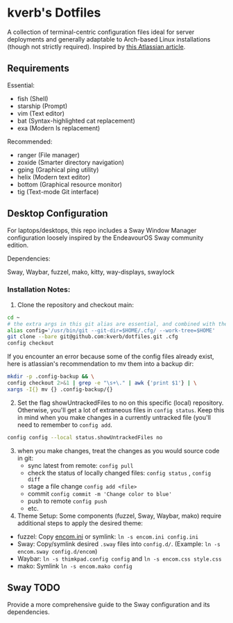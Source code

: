 # kverb's Dotfiles

A collection of terminal-centric configuration files ideal for server deployments and generally adaptable to Arch-based Linux installations (though not strictly required). Inspired by [this Atlassian article](https://www.atlassian.com/git/tutorials/dotfiles).

## Requirements

Essential:

- fish (Shell)
- starship (Prompt)
- vim (Text editor)
- bat (Syntax-highlighted cat replacement)
- exa (Modern ls replacement)

Recommended:

- ranger (File manager)
- zoxide (Smarter directory navigation)
- gping (Graphical ping utility)
- helix (Modern text editor)
- bottom (Graphical resource monitor)
- tig (Text-mode Git interface)

## Desktop Configuration

For laptops/desktops, this repo includes a Sway Window Manager configuration loosely inspired by the EndeavourOS Sway community edition.

Dependencies:

Sway, Waybar, fuzzel, mako, kitty, way-displays, swaylock

### Installation Notes:

1. Clone the repository and checkout main:
```bash
cd ~
# the extra args in this git alias are essential, and combined with the --bare clone are what make this work
alias config='/usr/bin/git --git-dir=$HOME/.cfg/ --work-tree=$HOME'
git clone --bare git@github.com:kverb/dotfiles.git .cfg
config checkout
```

  If you encounter an error because some of the config files already exist, here is atlassian's recommendation to mv them into a backup dir:
  ```bash
  mkdir -p .config-backup && \
  config checkout 2>&1 | grep -e "\s+\." | awk {'print $1'} | \
  xargs -I{} mv {} .config-backup/{}
  ```  

2. Set the flag showUntrackedFiles to no on this specific (local) repository. Otherwise, you'll get a lot of extraneous files in `config status`. Keep this in mind when you make changes in a currently untracked file (you'll need to remember to `config add`. 
```bash
config config --local status.showUntrackedFiles no
```
3. when you make changes, treat the changes as you would source code in git:
   - sync latest from remote: `config pull`
   - check the status of locally changed files: `config status` , `config diff`
   - stage a file change `config add <file>`
   - commit `config commit -m 'Change color to blue'`
   - push to remote `config push`
   - etc. 
5. Theme Setup: Some components (fuzzel, Sway, Waybar, mako) require additional steps to apply the desired theme:
  - fuzzel: Copy [encom.ini](./.config/fuzzel/encom.ini) or symlink: `ln -s encom.ini config.ini`
  - Sway: Copy/symlink desired `.sway` files into `config.d/`. (Example: `ln -s encom.sway config.d/encom`)
  - Waybar: `ln -s thimkpad.config config` and `ln -s encom.css style.css`
  - mako: Symlink `ln -s encom.mako config`

## Sway TODO

Provide a more comprehensive guide to the Sway configuration and its dependencies.
